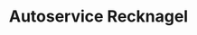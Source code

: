 ---
title: "Autoservice Recknagel"
url: /steinbach-hallenberg/autoservice-recknagel/
shop: Autowerkstatt
---